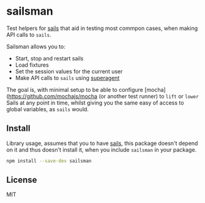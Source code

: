 # sailsman
Test helpers for [sails](https://github.com/balderdashy/sails) that aid in testing most commpon cases, when making API calls to `sails`.

Sailsman allows you to:
  * Start, stop and restart sails
  * Load fixtures
  * Set the session values for the current user
  * Make API calls to `sails` using [superagent](https://github.com/visionmedia/superagent)

The goal is, with minimal setup to be able to configure [mocha](https://github.com/mochajs/mocha  (or another test runner) to `lift` or `lower` Sails at any point in time, whilst giving you the same easy of access to global variables, as `sails` would.

## Install

Library usage, assumes that you to have [sails](https://github.com/balderdashy/sails), this package doesn't depend on it and thus doesn't install it, when you include `sailsman` in your package.

```sh
npm install --save-dev sailsman
```

## License
MIT
